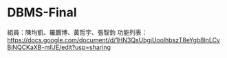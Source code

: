 # DBMS-Final
組員：陳均凱、羅鵬博、黃哲宇、張智鈞
功能列表：https://docs.google.com/document/d/1HN3QsUbgiUoolhbszT8eYgb8lnLCvBjNQCKaXB-mlUE/edit?usp=sharing
